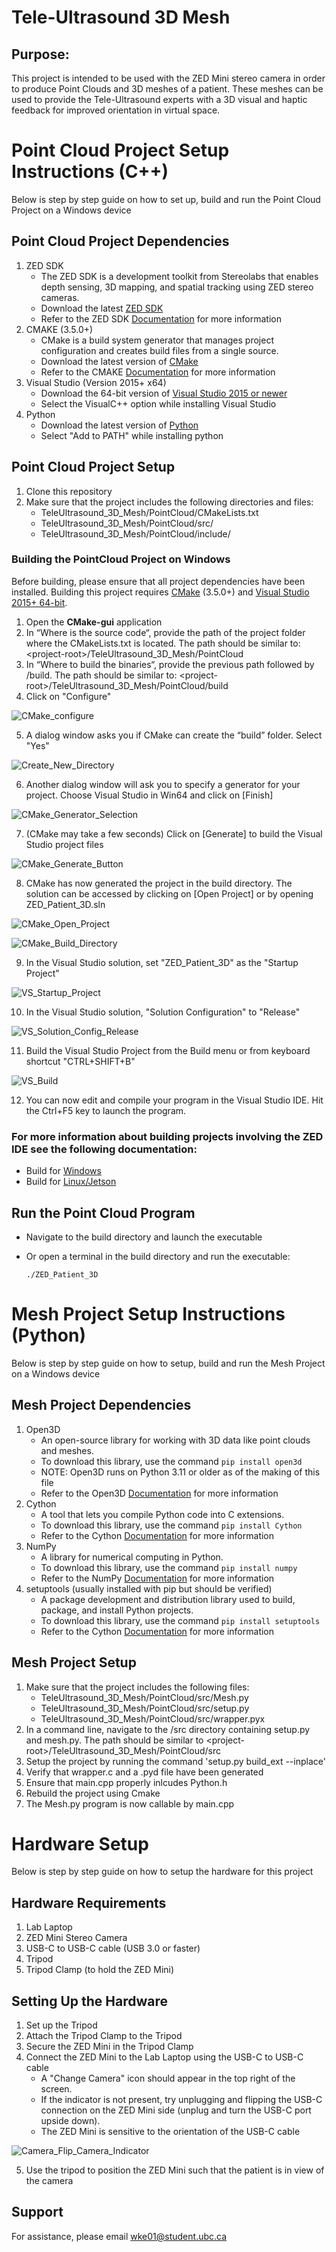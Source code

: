# Tele-Ultrasound 3D Mesh

## Purpose: 
This project is intended to be used with the ZED Mini stereo camera in order to produce Point Clouds and 3D meshes of a patient. These meshes can be used to provide the Tele-Ultrasound experts with a 3D visual and haptic feedback for improved orientation in virtual space.


# Point Cloud Project Setup Instructions (C++)
Below is step by step guide on how to set up, build and run the Point Cloud Project on a Windows device

## Point Cloud Project Dependencies
1. ZED SDK
   * The ZED SDK is a development toolkit from Stereolabs that enables depth sensing, 3D mapping, and spatial tracking using ZED stereo cameras.
   * Download the latest [ZED SDK](https://www.stereolabs.com/developers/release/)
   * Refer to the ZED SDK [Documentation](https://www.stereolabs.com/docs/) for more information
2. CMAKE (3.5.0+)
   * CMake is a build system generator that manages project configuration and creates build files from a single source.
   * Download the latest version of [CMake](https://cmake.org/download/)
   * Refer to the CMAKE [Documentation](https://cmake.org/documentation/) for more information
3. Visual Studio (Version 2015+ x64)
   * Download the 64-bit version of [Visual Studio 2015 or newer](https://learn.microsoft.com/en-us/visualstudio/releases/2022/release-notes)
   * Select the VisualC++ option while installing Visual Studio
4. Python
   * Download the latest version of [Python](https://www.python.org/)
   * Select "Add to PATH" while installing python

## Point Cloud Project Setup 
1. Clone this repository
2. Make sure that the project includes the following directories and files:
   * TeleUltrasound_3D_Mesh/PointCloud/CMakeLists.txt
   * TeleUltrasound_3D_Mesh/PointCloud/src/
   * TeleUltrasound_3D_Mesh/PointCloud/include/

### Building the PointCloud Project on Windows
Before building, please ensure that all project dependencies have been installed. Building this project requires [CMake](https://cmake.org/) (3.5.0+) and [Visual Studio 2015+ 64-bit](https://learn.microsoft.com/en-us/visualstudio/releases/2022/release-notes).
 1. Open the **CMake-gui** application
 2. In “Where is the source code“, provide the path of the project folder where the CMakeLists.txt is located. The path should be similar to: \<project-root\>/TeleUltrasound_3D_Mesh/PointCloud
 3. In “Where to build the binaries“, provide the previous path followed by /build. The path should be similar to: \<project-root\>/TeleUltrasound_3D_Mesh/PointCloud/build
 4. Click on "Configure"

![CMake_configure](https://github.com/user-attachments/assets/abc34ed1-9dec-4ba8-9e80-e54f42468e01)

 5. A dialog window asks you if CMake can create the “build” folder. Select "Yes"

![Create_New_Directory](https://github.com/user-attachments/assets/e1bcc2c2-799b-4de1-bf5e-22d0b7ab1aa1)

 6. Another dialog window will ask you to specify a generator for your project. Choose Visual Studio in Win64 and click on [Finish]

![CMake_Generator_Selection](https://github.com/user-attachments/assets/41b7f79d-6789-4163-a902-b3b9758a39b3)

 7. (CMake may take a few seconds) Click on [Generate] to build the Visual Studio project files

![CMake_Generate_Button](https://github.com/user-attachments/assets/8257af76-2d5c-48b5-ac31-15ee1950e3ce)

 8. CMake has now generated the project in the build directory. The solution can be accessed by clicking on [Open Project] or by opening ZED_Patient_3D.sln

![CMake_Open_Project](https://github.com/user-attachments/assets/58faffee-86e2-4de5-a5ae-d88c20a92899)

![CMake_Build_Directory](https://github.com/user-attachments/assets/5f5c11f7-1766-4b45-9eb4-b29e82458c42)

 9. In the Visual Studio solution, set "ZED_Patient_3D" as the "Startup Project"

![VS_Startup_Project](https://github.com/user-attachments/assets/6829fe2d-3347-44c1-9c95-2fd7fab8f576)

10. In the Visual Studio solution, "Solution Configuration" to "Release"

![VS_Solution_Config_Release](https://github.com/user-attachments/assets/06bbd9e3-da4e-4b8c-9fd0-8286eb3c631c)

11. Build the Visual Studio Project from the Build menu or from keyboard shortcut "CTRL+SHIFT+B"

![VS_Build](https://github.com/user-attachments/assets/c1840f6f-8397-4a67-af6e-49e494367c15)

12. You can now edit and compile your program in the Visual Studio IDE. Hit the Ctrl+F5 key to launch the program.

### For more information about building projects involving the ZED IDE see the following documentation:
 - Build for [Windows](https://www.stereolabs.com/docs/app-development/cpp/windows/)
 - Build for [Linux/Jetson](https://www.stereolabs.com/docs/app-development/cpp/linux/)


## Run the Point Cloud Program
- Navigate to the build directory and launch the executable
- Or open a terminal in the build directory and run the executable:

      ./ZED_Patient_3D

# Mesh Project Setup Instructions (Python)
Below is step by step guide on how to setup, build and run the Mesh Project on a Windows device

## Mesh Project Dependencies
1. Open3D
   * An open-source library for working with 3D data like point clouds and meshes.
   * To download this library, use the command `pip install open3d`
   * NOTE: Open3D runs on Python 3.11 or older as of the making of this file
   * Refer to the Open3D [Documentation](https://www.open3d.org/docs/release/) for more information
2. Cython
   * A tool that lets you compile Python code into C extensions.
   * To download this library, use the command `pip install Cython`
   * Refer to the Cython [Documentation](https://cython.readthedocs.io/en/latest/) for more information
3. NumPy
   * A library for numerical computing in Python.
   * To download this library, use the command `pip install numpy`
   * Refer to the NumPy [Documentation](https://numpy.org/doc/stable/) for more information
4. setuptools (usually installed with pip but should be verified)
   * A package development and distribution library used to build, package, and install Python projects.
   * To download this library, use the command `pip install setuptools`
   * Refer to the Cython [Documentation](https://setuptools.pypa.io/en/latest/) for more information

## Mesh Project Setup
1. Make sure that the project includes the following files:
   * TeleUltrasound_3D_Mesh/PointCloud/src/Mesh.py
   * TeleUltrasound_3D_Mesh/PointCloud/src/setup.py
   * TeleUltrasound_3D_Mesh/PointCloud/src/wrapper.pyx
2. In a command line, navigate to the /src directory containing setup.py and mesh.py. The path should be similar to \<project-root\>/TeleUltrasound_3D_Mesh/PointCloud/src
3. Setup the project by running the command 'setup.py build_ext --inplace'
4. Verify that wrapper.c and a .pyd file have been generated
5. Ensure that main.cpp properly inlcudes Python.h
6. Rebuild the project using Cmake
7. The Mesh.py program is now callable by main.cpp

# Hardware Setup
Below is step by step guide on how to setup the hardware for this project

## Hardware Requirements
1. Lab Laptop
2. ZED Mini Stereo Camera
3. USB-C to USB-C cable (USB 3.0 or faster)
4. Tripod
5. Tripod Clamp (to hold the ZED Mini)

## Setting Up the Hardware
1. Set up the Tripod
2. Attach the Tripod Clamp to the Tripod
3. Secure the ZED Mini in the Tripod Clamp
4. Connect the ZED Mini to the Lab Laptop using the USB-C to USB-C cable
   * A "Change Camera" icon should appear in the top right of the screen.
   * If the indicator is not present, try unplugging and flipping the USB-C connection on the ZED Mini side (unplug and turn the USB-C port upside down).
   * The ZED Mini is sensitive to the orientation of the USB-C cable

![Camera_Flip_Camera_Indicator](https://github.com/user-attachments/assets/317d9c56-e294-40f0-a2a5-162a4a8c8c1e)

5. Use the tripod to position the ZED Mini such that the patient is in view of the camera

## Support
For assistance, please email wke01@student.ubc.ca
